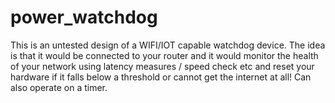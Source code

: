# power_watchdog

This is an untested design of a WIFI/IOT capable watchdog device. The idea is that it would be connected to your router and it would monitor the health of your network using latency measures / speed check etc and reset your hardware if it falls below a threshold or cannot get the internet at all! Can also operate on a timer.
